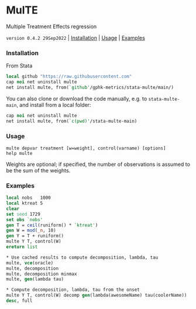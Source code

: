 MulTE
=====

Multiple Treatment Effects regression

`version 0.4.2 29Sep2022` | [Installation](#installation) | [Usage](#usage) | [Examples](#examples)

### Installation

From Stata

```stata
local github "https://raw.githubusercontent.com"
cap noi net uninstall multe
net install multe, from(`github'/gphk-metrics/stata-multe/main/)
```

You can also clone or download the code manually, e.g. to
`stata-multe-main`, and install from a local folder:

```stata
cap noi net uninstall multe
net install multe, from(`c(pwd)'/stata-multe-main)
```

### Usage

```
multe depvar treatment [w=weight], control(varname) [options]
help multe
```

Weights are optional; if specified, the number of observations
is assumed to be the sum of the weights.

### Examples

```stata
local nobs   1000
local ktreat 5
clear
set seed 1729
set obs `nobs'
gen T = ceil(runiform() * `ktreat')
gen W = mod(_n, 10)
gen Y = T + runiform()
multe Y T, control(W)
ereturn list

* Use cached results to compute decomposition, lambda, tau
multe, vce(oracle)
multe, decomposition
multe, decomposition minmax
multe, gen(lambda tau)

* Compute decomposition, lambda, tau from the onset
multe Y T, control(W) decomp gen(lambda(awesomeName) tau(coolerName))
desc, full
```

